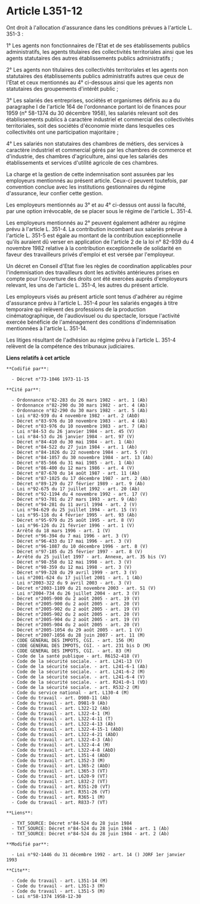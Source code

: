 # Article L351-12

Ont droit à l'allocation d'assurance dans les conditions prévues à l'article L. 351-3 :

1° Les agents non fonctionnaires de l'Etat et de ses établissements publics administratifs, les agents titulaires des
collectivités territoriales ainsi que les agents statutaires des autres établissements publics administratifs ;

2° Les agents non titulaires des collectivités territoriales et les agents non statutaires des établissements publics
administratifs autres que ceux de l'Etat et ceux mentionnés au 4° ci-dessous ainsi que les agents non statutaires des
groupements d'intérêt public ;

3° Les salariés des entreprises, sociétés et organismes définis au a du paragraphe I de l'article 164 de l'ordonnance portant
loi de finances pour 1959 (n° 58-1374 du 30 décembre 1958), les salariés relevant soit des établissements publics à caractère
industriel et commercial des collectivités territoriales, soit des sociétés d'économie mixte dans lesquelles ces
collectivités ont une participation majoritaire ;

4° Les salariés non statutaires des chambres de métiers, des services à caractère industriel et commercial gérés par les
chambres de commerce et d'industrie, des chambres d'agriculture, ainsi que les salariés des établissements et services
d'utilité agricole de ces chambres.

La charge et la gestion de cette indemnisation sont assurées par les employeurs mentionnés au présent article. Ceux-ci
peuvent toutefois, par convention conclue avec les institutions gestionnaires du régime d'assurance, leur confier cette
gestion.

Les employeurs mentionnés au 3° et au 4° ci-dessus ont aussi la faculté, par une option irrévocable, de se placer sous le
régime de l'article L. 351-4.

Les employeurs mentionnés au 2° peuvent également adhérer au régime prévu à l'article L. 351-4. La contribution incombant aux
salariés prévue à l'article L. 351-5 est égale au montant de la contribution exceptionnelle qu'ils auraient dû verser en
application de l'article 2 de la loi n° 82-939 du 4 novembre 1982 relative à la contribution exceptionnelle de solidarité en
faveur des travailleurs privés d'emploi et est versée par l'employeur.

Un décret en Conseil d'Etat fixe les règles de coordination applicables pour l'indemnisation des travailleurs dont les
activités antérieures prises en compte pour l'ouverture des droits ont été exercées auprès d'employeurs relevant, les uns de
l'article L. 351-4, les autres du présent article.

Les employeurs visés au présent article sont tenus d'adhérer au régime d'assurance prévu à l'article L. 351-4 pour les
salariés engagés à titre temporaire qui relèvent des professions de la production cinématographique, de l'audiovisuel ou du
spectacle, lorsque l'activité exercée bénéficie de l'aménagement des conditions d'indemnisation mentionnées à l'article L.
351-14.

Les litiges résultant de l'adhésion au régime prévu à l'article L. 351-4 relèvent de la compétence des tribunaux judiciaires.

**Liens relatifs à cet article**

	**Codifié par**:

	  - Décret n°73-1046 1973-11-15

	**Cité par**:

	  - Ordonnance n°82-283 du 26 mars 1982 - art. 1 (Ab)
	  - Ordonnance n°82-290 du 30 mars 1982 - art. 4 (Ab)
	  - Ordonnance n°82-290 du 30 mars 1982 - art. 5 (Ab)
	  - Loi n°82-939 du 4 novembre 1982 - art. 2 (AbD)
	  - Décret n°83-976 du 10 novembre 1983 - art. 4 (Ab)
	  - Décret n°83-976 du 10 novembre 1983 - art. 7 (Ab)
	  - Loi n°84-53 du 26 janvier 1984 - art. 45 (V)
	  - Loi n°84-53 du 26 janvier 1984 - art. 97 (V)
	  - Décret n°84-410 du 30 mai 1984 - art. 1 (Ab)
	  - Décret n°84-522 du 27 juin 1984 - art. 1 (Ab)
	  - Décret n°84-1026 du 22 novembre 1984 - art. 5 (V)
	  - Décret n°84-1057 du 30 novembre 1984 - art. 13 (Ab)
	  - Décret n°85-566 du 31 mai 1985 - art. 1 (Ab)
	  - Décret n°86-400 du 12 mars 1986 - art. 4 (V)
	  - Décret n°87-670 du 14 août 1987 - art. 11 (Ab)
	  - Décret n°87-1025 du 17 décembre 1987 - art. 2 (Ab)
	  - Décret n°89-129 du 27 février 1989 - art. 9 (Ab)
	  - Loi n°92-675 du 17 juillet 1992 - art. 20 (Ab)
	  - Décret n°92-1194 du 4 novembre 1992 - art. 17 (V)
	  - Décret n°93-701 du 27 mars 1993 - art. 9 (Ab)
	  - Décret n°94-281 du 11 avril 1994 - art. 2 (V)
	  - Loi n°94-629 du 25 juillet 1994 - art. 15 (V)
	  - Loi n°95-116 du 4 février 1995 - art. 93 (Ab)
	  - Décret n°95-979 du 25 août 1995 - art. 8 (V)
	  - Loi n°96-126 du 21 février 1996 - art. 1 (V)
	  - Arrêté du 18 mars 1996 - art. 1 (V)
	  - Décret n°96-394 du 7 mai 1996 - art. 3 (V)
	  - Décret n°96-433 du 17 mai 1996 - art. 3 (V)
	  - Décret n°96-1087 du 10 décembre 1996 - art. 8 (V)
	  - Décret n°97-185 du 25 février 1997 - art. 8 (V)
	  - Arrêté du 25 juillet 1997 - art. Annexe, art. 35 bis (V)
	  - Décret n°98-358 du 12 mai 1998 - art. 3 (V)
	  - Décret n°98-359 du 12 mai 1998 - art. 3 (V)
	  - Décret n°99-328 du 29 avril 1999 - art. 3 (V)
	  - Loi n°2001-624 du 17 juillet 2001 - art. 1 (Ab)
	  - Loi n°2003-322 du 9 avril 2003 - art. 3 (V)
	  - Décret n°2003-1109 du 21 novembre 2003 - art. 51 (V)
	  - Loi n°2004-734 du 26 juillet 2004 - art. 3 (V)
	  - Décret n°2005-900 du 2 août 2005 - art. 19 (V)
	  - Décret n°2005-900 du 2 août 2005 - art. 20 (V)
	  - Décret n°2005-902 du 2 août 2005 - art. 19 (V)
	  - Décret n°2005-902 du 2 août 2005 - art. 20 (V)
	  - Décret n°2005-904 du 2 août 2005 - art. 19 (V)
	  - Décret n°2005-904 du 2 août 2005 - art. 20 (V)
	  - Décret n°2005-1054 du 29 août 2005 - art. 1 (V)
	  - Décret n°2007-1056 du 28 juin 2007 - art. 11 (M)
	  - CODE GENERAL DES IMPOTS, CGI. - art. 156 (M)
	  - CODE GENERAL DES IMPOTS, CGI. - art. 231 bis D (M)
	  - CODE GENERAL DES IMPOTS, CGI. - art. 83 (M)
	  - Code de la santé publique - art. R6152-418 (V)
	  - Code de la sécurité sociale. - art. L241-13 (V)
	  - Code de la sécurité sociale. - art. L241-6-1 (Ab)
	  - Code de la sécurité sociale. - art. L241-6-2 (M)
	  - Code de la sécurité sociale. - art. L241-6-4 (V)
	  - Code de la sécurité sociale. - art. R241-0-1 (VD)
	  - Code de la sécurité sociale. - art. R532-2 (M)
	  - Code du service national - art. L130-4 (M)
	  - Code du travail - art. D980-11 (Ab)
	  - Code du travail - art. D981-9 (Ab)
	  - Code du travail - art. L322-12 (Ab)
	  - Code du travail - art. L322-4-1 (M)
	  - Code du travail - art. L322-4-11 (T)
	  - Code du travail - art. L322-4-13 (Ab)
	  - Code du travail - art. L322-4-15-1 (AbD)
	  - Code du travail - art. L322-4-21 (AbD)
	  - Code du travail - art. L322-4-3 (Ab)
	  - Code du travail - art. L322-4-4 (M)
	  - Code du travail - art. L322-4-8 (AbD)
	  - Code du travail - art. L351-4 (AbD)
	  - Code du travail - art. L352-3 (M)
	  - Code du travail - art. L365-2 (AbD)
	  - Code du travail - art. L365-3 (VT)
	  - Code du travail - art. L620-9 (VT)
	  - Code du travail - art. L832-2 (VT)
	  - Code du travail - art. R351-20 (VT)
	  - Code du travail - art. R351-26 (VT)
	  - Code du travail - art. R365-1 (M)
	  - Code du travail - art. R833-7 (VT)

	**Liens**:

	  - TXT_SOURCE: Décret n°84-524 du 28 juin 1984
	  - TXT_SOURCE: Décret n°84-524 du 28 juin 1984 - art. 1 (Ab)
	  - TXT_SOURCE: Décret n°84-524 du 28 juin 1984 - art. 2 (Ab)

	**Modifié par**:

	  - Loi n°92-1446 du 31 décembre 1992 - art. 14 () JORF 1er janvier 1993

	**Cite**:

	  - Code du travail - art. L351-14 (M)
	  - Code du travail - art. L351-3 (M)
	  - Code du travail - art. L351-5 (M)
	  - Loi n°58-1374 1958-12-30
